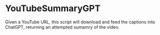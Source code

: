 # YouTubeSummaryGPT
Given a YouTube URL, this script will download and feed the captions into ChatGPT, returning an attempted sumamry of the video. 

